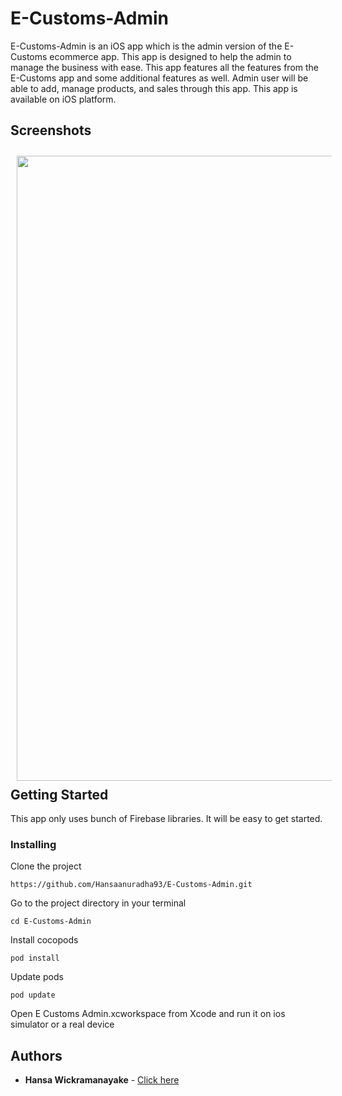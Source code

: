 # E-Customs-Admin

E-Customs-Admin is an iOS app which is the admin version of the E-Customs ecommerce app. This app is designed to help the admin to manage the business with ease. This app features all the features from the E-Customs app and some additional features as well. Admin user will be able to add, manage products, and sales through this app. This app is available on iOS platform.

## Screenshots

[<img src="Screenshots/gif1.gif" align="left" width="1000" hspace="10" vspace="10">](Screenshots/clip1.gif)

<br/><br/>
<br/><br/>
<br/><br/>
<br/><br/>
<br/><br/>
<br/><br/>
<br/><br/>
<br/><br/>
<br/><br/>
<br/><br/>
<br/><br/>
<br/><br/>

## Getting Started

This app only uses bunch of Firebase libraries. It will be easy to get started.

### Installing

Clone the project

```
https://github.com/Hansaanuradha93/E-Customs-Admin.git
```

Go to the project directory in your terminal

```
cd E-Customs-Admin
```

Install cocopods

```
pod install
```

Update pods

```
pod update
```

Open E Customs Admin.xcworkspace from Xcode and run it on ios simulator or a real device

## Authors

- **Hansa Wickramanayake** - [Click here](https://github.com/Hansaanuradha93)

